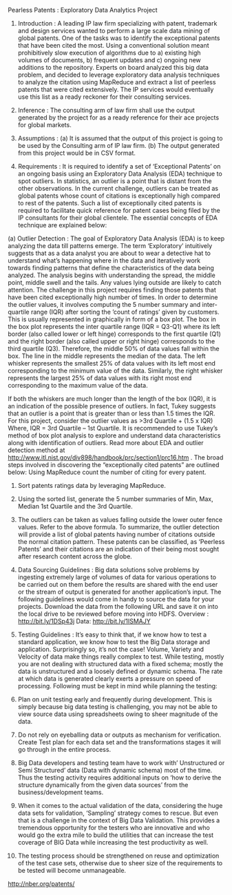 Pearless Patents : Exploratory Data Analytics Project
1. Introduction :
A leading IP law firm specializing with patent, trademark and design services
wanted to perform a large scale data mining of global patents. One of the tasks
was to identify the exceptional patents that have been cited the most. Using a
conventional solution meant prohibitively slow execution of algorithms due to a)
existing high volumes of documents, b) frequent updates and c) ongoing new
additions to the repository. Experts on board analyzed this big data problem, and
decided to leverage exploratory data analysis techniques to analyze the citation
using MapReduce and extract a list of peerless patents that were cited extensively.
The IP services would eventually use this list as a ready reckoner for their
consulting services.

2. Inference :
The consulting arm of law firm shall use the output generated by the project for as a
ready reference for their ace projects for global markets.

3. Assumptions :
(a) It is assumed that the output of this project is going to be used by the
Consulting arm of IP law firm.
(b)  The output generated from this project would be in CSV format.

4. Requirements :
It is required to identify a set of ‘Exceptional Patents’ on an ongoing basis using an
Exploratory Data Analysis (EDA) technique to spot outliers. In statistics, an outlier is
a point that is distant from the other observations. In the current challenge, outliers
can be treated as global patents whose count of citations is exceptionally high
compared to rest of the patents. Such a list of exceptionally cited patents is required
to facilitate quick reference for patent cases being filed by the IP consultants for
their global clientele. The essential concepts of EDA technique are explained below:

(a) Outlier Detection :
The goal of Exploratory Data Analysis (EDA) is to keep analyzing the data till
patterns emerge. The term ‘Exploratory’ intuitively suggests that as a data analyst
you are about to wear a detective hat to understand what’s happening where in the
data and iteratively work towards finding patterns that define the characteristics of
the data being analyzed. The analysis begins with understanding the spread, the
middle point, middle swell and the tails. Any values lying outside are likely to catch
attention. The challenge in this project requires finding those patents that have been
cited exceptionally high number of times.
In order to determine the outlier values, it involves computing the 5 number
summary and inter-quartile range (IQR) after sorting the ’count of ratings’ given by
customers. This is usually represented in graphically in form of a box plot. The box
in the box plot represents the inter quartile range (IQR = Q3-Q1) where its left
border (also called lower or left hinge) corresponds to the first quartile (Q1) and the
right border (also called upper or right hinge) corresponds to the third quartile (Q3).
Therefore, the middle 50% of data values fall within the box. The line in the middle
represents the median of the data. The left whisker represents the smallest 25% of
data values with its left most end corresponding to the minimum value of the data.
Similarly, the right whisker represents the largest 25% of data values with its right
most end corresponding to the maximum value of the data.

If both the whiskers are much longer than the length of the box (IQR), it is an
indication of the possible presence of outliers. In fact, Tukey suggests that an outlier
is a point that is greater than or less than 1.5 times the IQR.
For this project, consider the outlier values as >3rd Quartile + (1.5 x IQR)
Where, IQR = 3rd Quartile – 1st Quartile.
It is recommended to use Tukey’s method of box plot analysis to explore and
understand data characteristics along with identification of outliers. Read more
about EDA and outlier detection method at
http://www.itl.nist.gov/div898/handbook/prc/section1/prc16.htm . 
The broad steps involved in discovering the “exceptionally cited patents” are outlined below:
Using MapReduce count the number of citing for every patent.
1. Sort patents ratings data by leveraging MapReduce.
2. Using the sorted list, generate the 5 number summaries of Min, Max, Median 1st
Quartile and the 3rd Quartile.
3. The outliers can be taken as values falling outside the lower outer fence values.
Refer to the above formula.
To summarize, the outlier detection will provide a list of global patents having
number of citations outside the normal citation pattern. These patents can be
classified, as ‘Peerless Patents’ and their citations are an indication of their being
most sought after research content across the globe.

5. Data Sourcing Guidelines :
Big data solutions solve problems by ingesting extremely large of volumes of data
for various operations to be carried out on them before the results are shared with
the end user or the stream of output is generated for another application’s input.
The following guidelines would come in handy to source the data for your projects.
Download the data from the following URL and save it on into the local drive to be
reviewed before moving into HDFS.
Overview : http://bit.ly/1DSp43j
Data: http://bit.ly/1ISMAJY

6. Testing Guidelines :
It’s easy to think that, if we know how to test a standard application, we know how to
test the Big Data storage and application. Surprisingly so, it’s not the case! Volume,
Variety and Velocity of data make things really complex to test. While testing,
mostly you are not dealing with structured data with a fixed schema; mostly the data
is unstructured and a loosely defined or dynamic schema. The rate at which data is
generated clearly exerts a pressure on speed of processing. Following must be kept
in mind while planning the testing:
1. Plan on unit testing early and frequently during development. This is simply
because big data testing is challenging, you may not be able to view source
data using spreadsheets owing to sheer magnitude of the data.
2. Do not rely on eyeballing data or outputs as mechanism for verification.
Create Test plan for each data set and the transformations stages it will go
through in the entire process.
3. Big Data developers and testing team have to work with’ Unstructured or
Semi Structured’ data (Data with dynamic schema) most of the time. Thus
the testing activity requires additional inputs on ‘how to derive the structure
dynamically from the given data sources’ from the business/development
teams.
4. When it comes to the actual validation of the data, considering the huge data
sets for validation, ‘Sampling’ strategy comes to rescue. But even that is a
challenge in the context of Big Data Validation. This provides a tremendous
opportunity for the testers who are innovative and who would go the extra
mile to build the utilities that can increase the test coverage of BIG Data
while increasing the test productivity as well.
5. The testing process should be strengthened on reuse and optimization of
the test case sets, otherwise due to sheer size of the requirements to be
tested will become unmanageable.


http://nber.org/patents/
